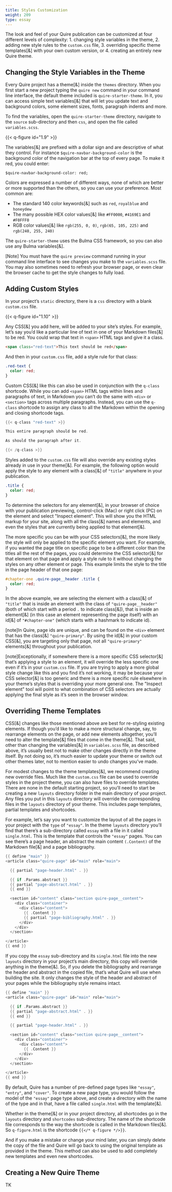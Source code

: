 ```yaml
---
title: Styles Customization
weight: 209
type: essay
---
```


The look and feel of your Quire publication can be customized at four different levels of complexity: 1. changing style variables in the theme, 2. adding new style rules to the `custom.css` file, 3. overriding specific theme templates[&] with your own custom version, or 4. creating an entirely new Quire theme.

## Changing the Style Variables in the Theme

Every Quire project has a theme[&] inside the `themes` directory. When you first start a new project typing the `quire new` command in your command line interface, the default theme included is `quire-starter-theme`. In it, you can access simple text variables[&] that will let you update text and background colors, some element sizes, fonts, paragraph indents and more.

To find the variables, open the `quire-starter-theme` directory, navigate to the `source` sub-directory and then `css`, and open the file called `variables.scss`.

{{< q-figure id="1.9" >}}

The variables[&] are prefixed with a dollar sign and are descriptive of what they control. For instance `$quire-navbar-background-color` is the background color of the navigation bar at the top of every page. To make it red, you could enter:

```
$quire-navbar-background-color: red;
```

Colors are expressed a number of different ways, none of which are better or more supported than the others, so you can use your preference. Most common are:

- The standard 140 color keywords[&] such as `red`, `royalblue` and `honeydew`
- The many possible HEX color values[&] like `#FF0000`, `#4169E1` and `#F0FFF0`
- RGB color values[&] like `rgb(255, 0, 0)`, `rgb(65, 105, 225)` and `rgb(240, 255, 240)`

The `quire-starter-theme` uses the Bulma CSS framework, so you can also use any Bulma variables[&].

[Note] You must have the `quire preview` command running in your command line interface to see changes you make to the `variables.scss` file. You may also sometimes need to refresh your browser page, or even clear the browser cache to get the style changes to fully load.

## Adding Custom Styles

In your project’s `static` directory, there is a `css` directory with a blank `custom.css` file.

{{< q-figure id="1.10" >}}

Any CSS[&] you add here, will be added to your site’s styles. For example, let’s say you’d like a particular line of text in one of your Markdown files[&] to be red. You could wrap that text in `<span>` HTML tags and give it a class.

```html
<span class="red-text">This text should be red</span>
```

And then in your `custom.css` file, add a style rule for that class:

```css
.red-text {
  color: red;
}
```

Custom CSS[&] like this can also be used in conjunction with the `q-class` shortcode. While you can add `<span>` HTML tags within lines and paragraphs of text, in Markdown you can’t do the same with `<div>` or `<section>` tags across multiple paragraphs. Instead, you can use the `q-class` shortcode to assign any class to all the Markdown within the opening and closing shortcode tags.

```go
{{< q-class "red-text" >}}

This entire paragraph should be red.

As should the paragraph after it.

{{< /q-class >}}
```

Styles added to the `custom.css` file will also override any existing styles already in use in your theme[&]. For example, the following option would apply the style to any element with a class[&] of `"title"` anywhere in your publication.

```css
.title {
  color: red;
}
```

To determine the selectors for any element[&], in your browser of choice with your publication previewing, control-click (Mac) or right click (PC) on the element and select "Inspect element". This will show you the HTML markup for your site, along with all the class[&] names and elements, and even the styles that are currently being applied to that element[&].

The more specific you can be with your CSS selectors[&], the more likely the style will only be applied to the specific element you want. For example, if you wanted the page title on specific page to be a different color than the titles all the rest of the pages, you could determine the CSS selector[&] for that element on that page and apply a style rule to it without changing the styles on any other element or page. This example limits the style to the title in the page header of that one page:

```css
#chapter-one .quire-page__header .title {
  color: red;
}
```

In the above example, we are selecting the element with a class[&] of `"title"` that is inside an element with the class of `"quire-page__header"` (both of which start with a period `.` to indicate class[&]), that is inside an element[&] (in this case an element representing the page itself) with an id[&] of `"#chapter-one"` (which starts with a hashmark to indicate id).

[note]In Quire, page ids are unique, and can be found on the `<div>` element that has the class[&] `"quire-primary"`. By using the id[&] in your custom CSS[&], you are targeting only that page, not all `"quire-primary"` elements[&] throughout your publication.

[note]Exceptionally, if somewhere there is a more specific CSS selector[&] that’s applying a style to an element, it will override the less specific one even if it’s in your `custom.css` file. If you are trying to apply a more global style change like this and you find it’s not working, it may be because your CSS selector[&] is too generic and there is a more specific rule elsewhere in your theme’s styles that is overriding your more general one. The "Inspect element" tool will point to what combination of CSS selectors are actually applying the final style as it’s seen in the browser window.

## Overriding Theme Templates

CSS[&] changes like those mentioned above are best for re-styling existing elements. If though you’d like to make a more structural change, say, to rearrange elements on the page, or add new elements altogether, you’ll need to alter the template[&] files that come in the theme[&]. That said, other than changing the variables[&] in `variables.scss` file, as described above, it’s usually best not to make other changes directly in the theme itself. By not doing so, it’s much easier to update your theme or switch out other themes later, not to mention easier to undo changes you’ve made.

For modest changes to the theme templates[&], we recommend creating new override files. Much like the `custom.css` file can be used to override styles in the project theme, you can also have files to override templates. There are none in the default starting project, so you’ll need to start be creating a new `layouts` directory folder in the main directory of your project. Any files you put in this `layouts` directory will override the corresponding files in the `layouts` directory of your theme. This includes page templates, partial templates and shortcodes.

For example, let’s say you want to customize the layout of all the pages in your project with the `type` of `"essay"`. In the theme `layouts` directory you’ll find that there’s a sub-directory called `essay` with a file in it called `single.html`. This is the template that controls the `"essay"` pages. You can see there’s a page header, an abstract the main content `(.Content)` of the Markdown file[&] and a page bibliography.

```go
{{ define "main" }}
<article class="quire-page" id="main" role="main">

  {{ partial "page-header.html" . }}

  {{ if .Params.abstract }}
  {{ partial "page-abstract.html" . }}
  {{ end }}

  <section id="content" class="section quire-page__content">
    <div class="container">
      <div class="content">
        {{ .Content }}
        {{ partial "page-bibliography.html" . }}
      </div>
    </div>
  </section>

</article>
{{ end }}
```

If you copy the `essay` sub-directory and its `single.html` file into the new `layouts` directory in your project’s main directory, this copy will override anything in the theme[&]. So, if you delete the bibliography and rearrange the header and abstract in the copied file, that’s what Quire will use when building the site. It only changes the style of the header and abstract of your pages while the bibliography style remains intact.

```go
{{ define "main" }}
<article class="quire-page" id="main" role="main">

  {{ if .Params.abstract }}
  {{ partial "page-abstract.html" . }}
  {{ end }}

  {{ partial "page-header.html" . }}

  <section id="content" class="section quire-page__content">
    <div class="container">
      <div class="content">
        {{ .Content }}
      </div>
    </div>
  </section>

</article>
{{ end }}
```

By default, Quire has a number of pre-defined page types like `"essay"`, `"entry"`, and `"cover"`. To create a new page type, you would follow the model of the `"essay"` page type above, and create a directory with the name of the type and in that, have a file called `single.html` with the template[&].

Whether in the theme[&] or in your project directory, all shortcodes go in the `layouts` directory and `shortcodes` sub-directory. The name of the shortcode file corresponds to the way the shortcode is called in the Markdown files[&]. So `q-figure.html` is the shortcode `{{</* q-figure */>}}`.

And if you make a mistake or change your mind later, you can simply delete the copy of the file and Quire will go back to using the original template as provided in the theme. This method can also be used to add completely new templates and even new shortcodes.

## Creating a New Quire Theme

TK
